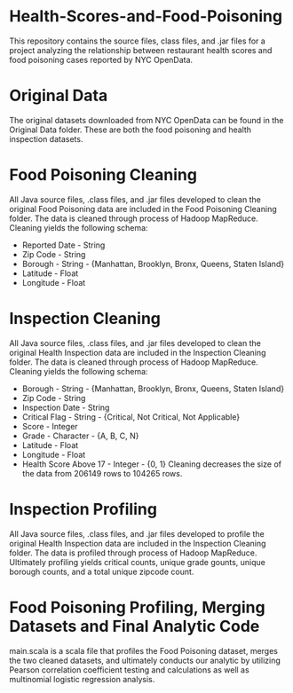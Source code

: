 # Health-Scores-and-Food-Poisoning
This repository contains the source files, class files, and .jar files for a project analyzing the relationship between restaurant health scores and food poisoning cases reported by NYC OpenData. 

# Original Data
The original datasets downloaded from NYC OpenData can be found in the Original Data folder. These are both the food poisoning and health inspection datasets.

# Food Poisoning Cleaning
All Java source files, .class files, and .jar files developed to clean the original Food Poisoning data are included in the Food Poisoning Cleaning folder. The data is cleaned through process of Hadoop MapReduce. Cleaning yields the following schema:
* Reported Date - String
* Zip Code - String
* Borough - String - {Manhattan, Brooklyn, Bronx, Queens, Staten Island}
* Latitude - Float
* Longitude - Float


# Inspection Cleaning
All Java source files, .class files, and .jar files developed to clean the original Health Inspection data are included in the Inspection Cleaning folder. The data is cleaned through process of Hadoop MapReduce. Cleaning yields the following schema:
* Borough - String - {Manhattan, Brooklyn, Bronx, Queens, Staten Island}
* Zip Code - String
* Inspection Date - String
* Critical Flag - String - {Critical, Not Critical, Not Applicable}
* Score - Integer 
* Grade - Character - {A, B, C, N}
* Latitude - Float
* Longitude - Float
* Health Score Above 17 - Integer - {0, 1}
Cleaning decreases the size of the data from 206149 rows to 104265 rows.

# Inspection Profiling
All Java source files, .class files, and .jar files developed to profile the original Health Inspection data are included in the Inspection Cleaning folder. The data is profiled through process of Hadoop MapReduce. Ultimately profiling yields critical counts, unique grade gounts, unique borough counts, and a total unique zipcode count.

# Food Poisoning Profiling, Merging Datasets and Final Analytic Code
main.scala is a scala file that profiles the Food Poisoning dataset, merges the two cleaned datasets, and ultimately conducts our analytic by utilizing Pearson correlation coefficient testing and calculations as well as multinomial logistic regression analysis.


